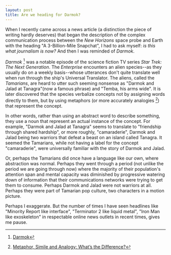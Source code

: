```yaml
---
layout: post
title: Are we heading for Darmok?
---
```


When I recently came across a news article (a distinction the piece of writing hardly deserves) that began the description of the complex communication process between the *New Horizons* space probe and Earth with the heading "A 3-Billion-Mile Snapchat", I had to ask myself: *is this what journalism is now?* And then I was reminded of *Darmok*.

*Darmok* [^1] was a notable episode of the science fiction TV series *Star Trek: The Next Generation*. The *Enterprise* encounters an alien species--as they usually do on a weekly basis--whose utterances don't quite translate well when run through the ship's Universal Translator. The aliens, called the *Tamarians*, are heard to utter such seeming nonsense as "Darmok and Jalad at Tanagra" (now a famous phrase) and "Temba, his arms wide". It is later discovered that the species verbalize concepts not by assigning words directly to them, but by using metaphors (or more accurately analogies [^2]) that represent the concept. 

In other words, rather than using an abstract word to describe something, they use a noun that represent an actual instance of the concept. For example, "Darmok and Jalad at Tanagra" seems to translate to "friendship through shared hardship", or more roughly, "camaraderie", Darmok and Jalad being two warriors that defeat a beast on an island called Tanagra. It seemed the Tamarians, while not having a label for the concept "camaraderie", were universally familiar with the story of Darmok and Jalad.

Or, perhaps the Tamarians did once have a language like our own, where abstraction was normal. Perhaps they went through a period (not unlike the period we are going through now) where the majority of their population's attention span and mental capacity was diminished by progressive watering down of information that their communications networks were trying to get them to consume. Perhaps Darmok and Jalad were not warriors at all. Perhaps they were part of Tamarian pop culture, two characters in a motion picture.

Perhaps I exaggerate. But the number of times I have seen headlines like "Minority Report like interface", "Terminator 2 like liquid metal", "Iron Man like exoskeleton" in respectable online news outlets in recent times, gives me pause.

[^1]: [Darmok](https://en.wikipedia.org/wiki/Darmok)
[^2]: [Metaphor, Simile and Analogy: What’s the Difference?](http://www.copyblogger.com/metaphor-simile-and-analogy-what%E2%80%99s-the-difference/)

